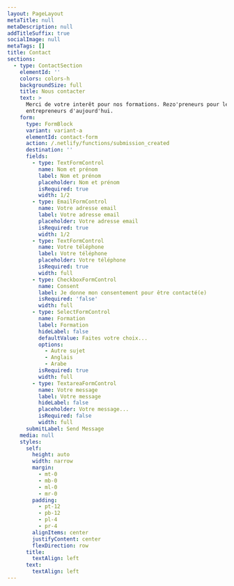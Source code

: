 ```yaml
---
layout: PageLayout
metaTitle: null
metaDescription: null
addTitleSuffix: true
socialImage: null
metaTags: []
title: Contact
sections:
  - type: ContactSection
    elementId: ''
    colors: colors-h
    backgroundSize: full
    title: Nous contacter
    text: >
      Merci de votre interêt pour nos formations. Rezo'preneurs pour les
      entrepreneurs d'aujourd'hui.
    form:
      type: FormBlock
      variant: variant-a
      elementId: contact-form
      action: /.netlify/functions/submission_created
      destination: ''
      fields:
        - type: TextFormControl
          name: Nom et prénom
          label: Nom et prénom
          placeholder: Nom et prénom
          isRequired: true
          width: 1/2
        - type: EmailFormControl
          name: Votre adresse email
          label: Votre adresse email
          placeholder: Votre adresse email
          isRequired: true
          width: 1/2
        - type: TextFormControl
          name: Votre téléphone
          label: Votre téléphone
          placeholder: Votre téléphone
          isRequired: true
          width: full
        - type: CheckboxFormControl
          name: Consent
          label: Je donne mon consentement pour être contacté(e)
          isRequired: 'false'
          width: full
        - type: SelectFormControl
          name: Formation
          label: Formation
          hideLabel: false
          defaultValue: Faites votre choix...
          options:
            - Autre sujet
            - Anglais
            - Arabe
          isRequired: true
          width: full
        - type: TextareaFormControl
          name: Votre message
          label: Votre message
          hideLabel: false
          placeholder: Votre message...
          isRequired: false
          width: full
      submitLabel: Send Message
    media: null
    styles:
      self:
        height: auto
        width: narrow
        margin:
          - mt-0
          - mb-0
          - ml-0
          - mr-0
        padding:
          - pt-12
          - pb-12
          - pl-4
          - pr-4
        alignItems: center
        justifyContent: center
        flexDirection: row
      title:
        textAlign: left
      text:
        textAlign: left
---
```

